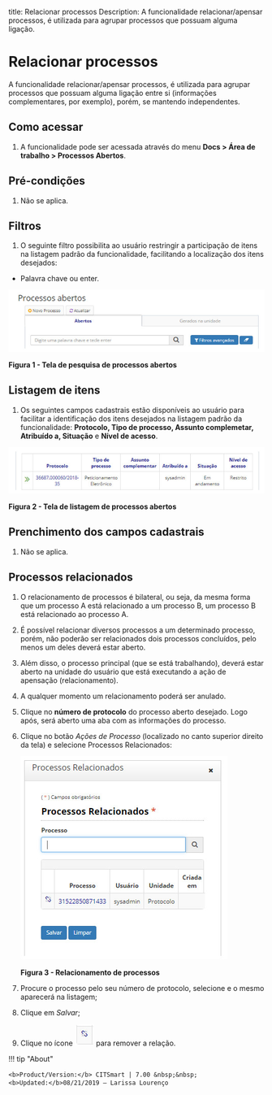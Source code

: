 title: Relacionar processos
Description: A funcionalidade relacionar/apensar processos, é utilizada para agrupar processos que possuam alguma ligação.
# Relacionar processos

A funcionalidade relacionar/apensar processos, é utilizada para agrupar processos que possuam alguma ligação entre si
(informações complementares, por exemplo), porém, se mantendo independentes.

Como acessar
---------------

1. A funcionalidade pode ser acessada através do menu **Docs > Área de trabalho > Processos Abertos**.

Pré-condições
-----------------

1. Não se aplica.

Filtros
------------

1. O seguinte filtro possibilita ao usuário restringir a participação de itens na listagem padrão da funcionalidade, facilitando
a localização dos itens desejados:

- Palavra chave ou enter.

![Pesquisa](images/relacionar.img1.jpg)

**Figura 1 - Tela de pesquisa de processos abertos**

Listagem de itens
--------------------

1. Os seguintes campos cadastrais estão disponíveis ao usuário para facilitar a identificação dos itens desejados na listagem
padrão da funcionalidade: **Protocolo, Tipo de processo, Assunto complemetar, Atribuído a, Situação** e **Nível de acesso**.

![Listagem](images/relacionar.img2.jpg)

**Figura 2 - Tela de listagem de processos abertos**

Prenchimento dos campos cadastrais
--------------------------------------

1. Não se aplica.

Processos relacionados
-------------------------

1. O relacionamento de processos é bilateral, ou seja, da mesma forma que um processo A está relacionado a um processo B, um
processo B está relacionado ao processo A.

2. É possível relacionar diversos processos a um determinado processo, porém, não poderão ser relacionados dois processos 
concluídos, pelo menos um deles deverá estar aberto.

3. Além disso, o processo principal (que se está trabalhando), deverá estar aberto na unidade do usuário que está executando
a ação de apensação (relacionamento).

4. A qualquer momento um relacionamento poderá ser anulado.

5. Clique no **número de protocolo** do processo aberto desejado. Logo após, será aberto uma aba com as informações do
processo.

6. Clique no botão *Ações de Processo* (localizado no canto superior direito da tela) e selecione Processos Relacionados:

    ![Relacionamento](images/relacionar.img3.jpg)
    
    **Figura 3 - Relacionamento de processos**

7. Procure o processo pelo seu número de protocolo, selecione e o mesmo aparecerá na listagem;

8. Clique em *Salvar*;

9. Clique no ícone ![simbolo](images/simb-quebrar.jpg) para remover a relação.

!!! tip "About"

    <b>Product/Version:</b> CITSmart | 7.00 &nbsp;&nbsp;
    <b>Updated:</b>08/21/2019 – Larissa Lourenço


















